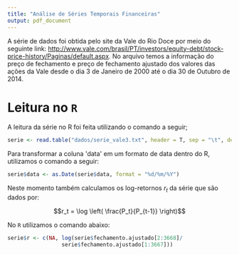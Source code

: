 ```yaml
---
title: "Análise de Séries Temporais Financeiras"
output: pdf_document
---
```


A série de dados foi obtida pelo site da Vale do Rio Doce por meio do seguinte link: http://www.vale.com/brasil/PT/investors/equity-debt/stock-price-history/Paginas/default.aspx. No arquivo temos a informação do preço de fechamento e preço de fechamento ajustado dos valores das ações da Vale desde o dia 3 de Janeiro de 2000 até o dia 30 de Outubro de 2014.

# Leitura no `R`

A leitura da série no R foi feita utilizando o comando a seguir;


```r
serie <- read.table("dados/serie_vale3.txt", header = T, sep = "\t", dec = ",")
```

Para transformar a coluna 'data' em um formato de data dentro do R, utilizamos o comando a seguir:


```r
serie$data <- as.Date(serie$data, format = "%d/%m/%Y")
```

Neste momento também calculamos os log-retornos $r_t$ da série que são dados por:

$$r_t = \log \left( \frac{P_t}{P_{t-1}} \right)$$

No `R` utilizamos o comando abaixo:


```r
serie$r <- c(NA, log(serie$fechamento.ajustado[2:3668]/
                 serie$fechamento.ajustado[1:3667]))
```








